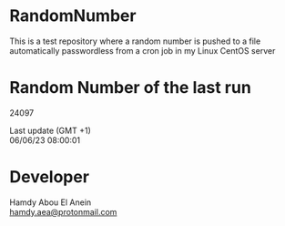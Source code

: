 # RandomNumber    
This is a test repository where a random number is pushed to a file automatically passwordless from a cron job in my Linux CentOS server    
# Random Number of the last run   
24097
      
Last update (GMT +1)    
06/06/23 08:00:01
# Developer    
Hamdy Abou El Anein   
hamdy.aea@protonmail.com
